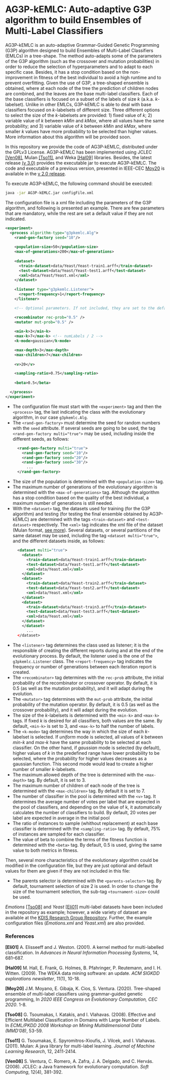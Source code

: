 # AG3P-kEMLC: Auto-adaptive G3P algorithm to build Ensembles of Multi-Label Classifiers

AG3P-kEMLC is an auto-adaptive Grammar-Guided Genetic Programming (G3P) algorithm designed to build Ensembles of Multi-Label Classifiers (EMLCs) in a tree-shape.
The method auto-adapts some of the parameters of the G3P algorithm (such as the crossover and mutation probabilities) in order to reduce the selection of hyperparameters and to adapt to each specific case. Besides, it has a stop condition based on the non-improvement in fitness of the best individual to avoid a high runtime and to prevent overfitting.
Given the use of G3P, a tree-shaped ensemble is obtained, where at each node of the tree the prediction of children nodes are combined, and the leaves are the base multi-label classifiers.
Each of the base classifiers is focused on a subset of the labels of size _k_ (a.k.a. _k_-labelset). Unlike in other EMLCs, G3P-kEMLC is able to deal with base classifiers focused on _k_-labelsets of different size. Three different options to select the size of the _k_-labelsets are provided: 1) fixed value of _k_; 2) variable value of _k_ between _kMin_ and _kMax_, where all values have the same probability; and 3) variable value of _k_ between _kMin_ and _kMax_, where smaller _k_ values have more probability to be selected than higher values.
More information about this algorithm will be provided soon.

In this repository we provide the code of AG3P-kEMLC, distributed under the GPLv3 License. AG3P-kEMLC has been implemented using JCLEC [[Ven08]](#Ven08), Mulan [[Tso11]](#Tso11), and Weka [[Hal09]](#Hal09) libraries. Besides, the latest release [(v 3.0)](https://github.com/kdis-lab/G3P-kEMLC/releases/tag/v3.0) provides the executable jar to execute AG3P-kEMLC.
The code and executable of a previous version, presented in IEEE-CEC [Moy20](#Moy20) is available in the [v 2.0 release](https://github.com/kdis-lab/G3P-kEMLC/releases/tag/v2.0).

To execute AG3P-kEMLC, the following command should be executed:
```sh
java -jar AG3P-kEMLC.jar configFile.xml
```

The configuration file is a xml file including the parameters of the G3P algorithm, and following is presented an example. There are few parameters that are mandatory, while the rest are set a default value if they are not indicated.

```xml
<experiment>
  <process algorithm-type="g3pkemlc.Alg">
    <rand-gen-factory seed="10"/>
     
    <population-size>50</population-size>
    <max-of-generations>200</max-of-generations>    
          
    <dataset>
      <train-dataset>data/Yeast/Yeast-train1.arff</train-dataset>
      <test-dataset>data/Yeast/Yeast-test1.arff</test-dataset>
      <xml>data/Yeast/Yeast.xml</xml>
    </dataset>
    
    <listener type="g3pkemlc.Listener">
      <report-frequency>1</report-frequency> 
    </listener>

    <!-- Optional parameters. If not included, they are set to the default values presented. -->

    <recombinator rec-prob="0.5" />
    <mutator mut-prob="0.5" />
     
    <min-k>3</min-k>
    <max-k>7</max-k> <!-- numLabels / 2 -->
    <k-mode>gaussian</k-mode>

    <max-depth>3</max-depth>
    <max-children>7</max-children>
    
    <v>20</v>

    <sampling-ratio>0.75</sampling-ratio>
  
    <beta>0.5</beta>

  </process>
</experiment>

```

* The configuration file must start with the ```<experiment>``` tag and then the ```<process>``` tag, the last indicating the class with the evolutionary algorithm, in our case ```g3pkemlc.Alg```.
* The ```<rand-gen-factory>``` must determine the seed for random numbers with the ```seed``` attribute. If several seeds are going to be used, the tag ```<rand-gen-factory multi="true">``` may be used, including inside the different seeds, as follows:
  ```xml
    <rand-gen-factory multi="true">
	  <rand-gen-factory seed="10"/>
	  <rand-gen-factory seed="20"/>
	  <rand-gen-factory seed="30"/>
	    ...
    </rand-gen-factory>
  ```
* The size of the population is determined with the ```<population-size>``` tag.
* The maximum number of generations of the evolutionary algorithm is determined with the ```<max-of-generations>``` tag. Although the algorithm has a stop condition based on the quality of the best individual, a maximum number of generations is still needed.
* With the ```<dataset>``` tag, the datasets used for training (for the G3P algorithm) and testing (for testing the final ensemble obtained by AG3P-kEMLC) are determined with the tags ```<train-dataset>``` and ```<test-dataset>``` respectively. The ```<xml>``` tag indicates the xml file of the dataset (Mulan format, [see more](http://www.uco.es/kdis/mllresources/#MulanFormat)).  Several datasets, or several partitions of the same dataset may be used, including the tag ```<dataset multi="true">```, and the different datasets inside, as follows:
  ```xml
    <dataset multi="true">
      <dataset>
        <train-dataset>data/Yeast-train1.arff</train-dataset>
        <test-dataset>data/Yeast-test1.arff</test-dataset>
        <xml>data/Yeast.xml</xml>
      </dataset>
      <dataset>
        <train-dataset>data/Yeast-train2.arff</train-dataset>
        <test-dataset>data/Yeast-test2.arff</test-dataset>
        <xml>data/Yeast.xml</xml>
      </dataset>
      <dataset>
        <train-dataset>data/Yeast-train3.arff</train-dataset>
        <test-dataset>data/Yeast-test3.arff</test-dataset>
        <xml>data/Yeast.xml</xml>
      </dataset>
      </dataset>
        ...
    </dataset>
  ```
* The ```<listener>``` tag determines the class used as listener; it is the responsible of creating the different reports during and at the end of the evolutionary process. By default, the listener used is the one of the ```g3pkemlc.Listener``` class. The ```<report-frequency>``` tag indicates the frequency or number of generations between each iteration report is created.
* The ```<recombinator>``` tag determines with the ```rec-prob``` attribute, the initial probability of the recombinator or crossover operator. By default, it is 0.5 (as well as the mutation probability), and it will adapt during the evolution.
* The ```<mutator>``` tag determines with the ```mut-prob``` attribute, the initial probability of the mutation operator. By default, it is 0.5 (as well as the crossover probability), and it will adapt during the evolution.
* The size of the _k_-labelsets is determined with the ```<min-k>``` and ```<max-k>``` tags. If fixed _k_ is desired for all classifiers, both values are the same. By default, ```<min-k>``` is set to 3, and ```<max-k>``` to half the number of labels.
* The ```<k-mode>``` tag determines the way in which the size of each _k_-labelset is selected. If _uniform_ mode is selected, all values of _k_ between _min-k_ and _max-k_ have the same probability to be selected at each classifier. On the other hand, if _gaussian_ mode is selected (by default), higher values of _k_ in the predefined range have lower probability to be selected, where the probability for higher values decreases as a gaussian function. This second mode would lead to create a higher number of smaller _k_-labelsets.
* The maximum allowed depth of the tree is determined with the ```<max-depth>``` tag. By default, it is set to 3.
* The maximum number of children of each node of the tree is determined with the ```<max-children>``` tag. By default it is set to 7.
* The number of classifier in the pool is determined with the ```<v>``` tag. It determines the average number of votes per label that are expected in the pool of classifiers, and depending on the value of k, it automatically calculates the number of classifiers to build. By default, 20 votes per label are expected in average in the initial pool
* The ratio of instances to sample (whithout replacement) at each base classifier is determined with the ```<sampling-ratio>``` tag. By default, 75% of instances are sampled for each classifier.
* The value of beta to combine the terms of the fitness function is determined with the ```<beta>``` tag. By default, 0.5 is used, giving the same value to both metrics in fitness.

Then, several more characteristics of the evolutionary algorithm could be modified in the configuration file, but they are just optional and default values for them are given if they are not included in this file:
* The parents selector is determined with the ```<parents-selector>``` tag. By default, tournament selection of size 2 is used. In order to change the size of the tournament selection, the sub-tag ```<tournament-size>``` could be used.

*Emotions* [[Tso08]](#Tso08) and *Yeast* [[Eli01]](#Eli01) multi-label datasets have been included in the repository as example; however, a wide variety of dataset are available at the [KDIS Research Group Repository](http://www.uco.es/kdis/mllresources/). Further, the example configuration files (*Emotions.xml* and *Yeast.xml*) are also provided.

### References
<a name="Eli01"></a>**[Eli01]** A. Elisseeff and J. Weston. (2001). A kernel method for multi-labelled classification. In _Advances in Neural Information Processing Systems_, 14, 681–687.

<a name="Hal09"></a>**[Hal09]** M. Hall, E. Frank, G. Holmes, B. Pfahringer, P. Reutemann, and I. H. Witten. (2009). The WEKA data mining software: an update. _ACM SIGKDD explorations newsletter_, 11(1), 10-18.

<a name="Moy20"></a>**[Moy20]** J.M. Moyano, E. Gibaja, K. Cios, S. Ventura. (2020). Tree-shaped ensemble of multi-label classifiers using grammar-guided genetic programming, In _2020 IEEE Congress on Evolutionary Computation, CEC 2020_. 1-8.

<a name="Tso08"></a>**[Tso08]** G. Tsoumakas, I. Katakis, and I. Vlahavas. (2008). Effective and Efficient Multilabel Classification in Domains with Large Number of Labels. In _ECML/PKDD 2008 Workshop on Mining Multidimensional Data (MMD’08)_, 53-59.

<a name="Tso11"></a>**[Tso11]** G. Tsoumakas, E. Spyromitros-Xioufis, J. Vilcek, and I. Vlahavas. (2011). Mulan: A java library for multi-label learning. _Journal of Machine Learning Research_, 12, 2411-2414.

<a name="Ven08"></a>**[Ven08]** S. Ventura, C. Romero, A. Zafra, J. A. Delgado, and C. Hervás. (2008). JCLEC: a Java framework for evolutionary computation. _Soft Computing_, 12(4), 381-392.